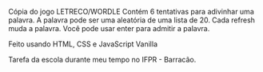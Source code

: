 Cópia do jogo LETRECO/WORDLE
Contém 6 tentativas para adivinhar uma palavra. A palavra pode ser uma aleatória de uma lista de 20. Cada refresh muda a palavra.
Você pode usar enter para admitir a palavra.

Feito usando HTML, CSS e JavaScript Vanilla

Tarefa da escola durante meu tempo no IFPR - Barracão.
